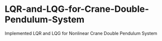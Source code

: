 # LQR-and-LQG-for-Crane-Double-Pendulum-System
Implemented LQR and LQG for Nonlinear Crane Double Pendulum System
